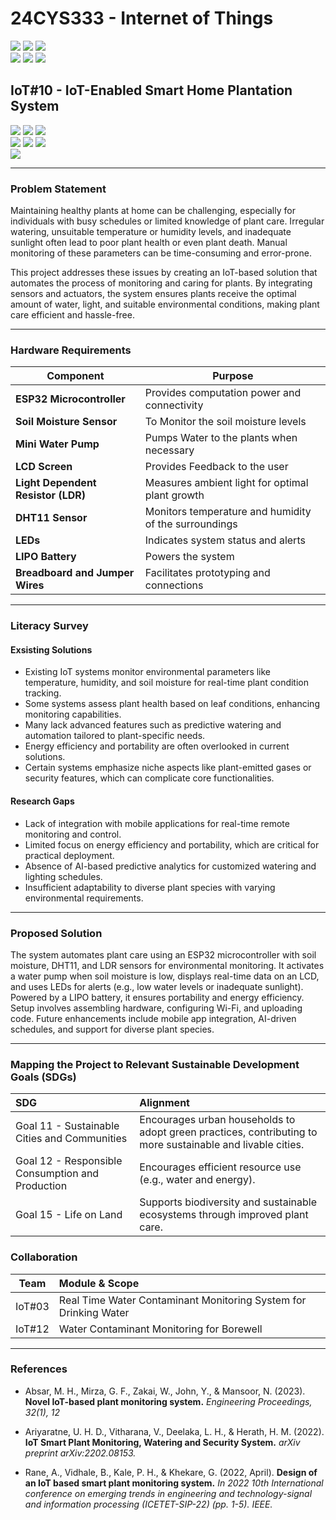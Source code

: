 # 24CYS333 - Internet of Things
![](https://img.shields.io/badge/Batch-22CYS-lightgreen) ![](https://img.shields.io/badge/UG-blue) ![](https://img.shields.io/badge/Subject-IoT-blue)
<br/>
![](https://img.shields.io/badge/Lecture-2-orange) ![](https://img.shields.io/badge/Practical-3-orange) ![](https://img.shields.io/badge/Credits-3-orange) <br/>

## IoT#10 -  IoT-Enabled Smart Home Plantation System

![](https://img.shields.io/badge/Member-B_Prem_Kumar-gold)  ![](https://img.shields.io/badge/Member-S_Mohana_Vamsi-gold)  ![](https://img.shields.io/badge/Member-Sree_Sharvesh_S_S-gold) <br/> 
![](https://img.shields.io/badge/SDG-11-darkgreen) ![](https://img.shields.io/badge/SDG-12-darkgreen) ![](https://img.shields.io/badge/SDG-15-darkgreen)<br/>
![](https://img.shields.io/badge/Reviewed-08th_Jan_2025-brown) 

---
### Problem Statement
Maintaining healthy plants at home can be challenging, especially for individuals with busy schedules or limited knowledge of plant care. Irregular watering, unsuitable temperature or humidity levels, and inadequate sunlight often lead to poor plant health or even plant death. Manual monitoring of these parameters can be time-consuming and error-prone.

This project addresses these issues by creating an IoT-based solution that automates the process of monitoring and caring for plants. By integrating sensors and actuators, the system ensures plants receive the optimal amount of water, light, and suitable environmental conditions, making plant care efficient and hassle-free.

---
### Hardware Requirements  
| Component                | Purpose                                            |
|--------------------------|----------------------------------------------------|
| **ESP32 Microcontroller** | Provides computation power and connectivity       |
| **Soil Moisture Sensor** | To Monitor the soil moisture levels                |
| **Mini Water Pump**      | Pumps Water to the plants when necessary           |
| **LCD Screen**           | Provides Feedback to the user                      |
| **Light Dependent Resistor (LDR)** | Measures ambient light for optimal plant growth |
| **DHT11 Sensor**         | Monitors temperature and humidity of the surroundings     |
| **LEDs**                 | Indicates system status and alerts                 |
| **LIPO Battery**         | Powers the system                                  |
| **Breadboard and Jumper Wires** | Facilitates prototyping and connections          |

---
### Literacy Survey

#### Exsisting Solutions
- Existing IoT systems monitor environmental parameters like temperature, humidity, and soil moisture for real-time plant condition tracking.
- Some systems assess plant health based on leaf conditions, enhancing monitoring capabilities.
- Many lack advanced features such as predictive watering and automation tailored to plant-specific needs.
- Energy efficiency and portability are often overlooked in current solutions.
- Certain systems emphasize niche aspects like plant-emitted gases or security features, which can complicate core functionalities.

#### Research Gaps
- Lack of integration with mobile applications for real-time remote monitoring and control.
- Limited focus on energy efficiency and portability, which are critical for practical deployment.
- Absence of AI-based predictive analytics for customized watering and lighting schedules.
- Insufficient adaptability to diverse plant species with varying environmental requirements.
---
### Proposed Solution

The system automates plant care using an ESP32 microcontroller with soil moisture, DHT11, and LDR sensors for environmental monitoring. It activates a water pump when soil moisture is low, displays real-time data on an LCD, and uses LEDs for alerts (e.g., low water levels or inadequate sunlight). Powered by a LIPO battery, it ensures portability and energy efficiency. Setup involves assembling hardware, configuring Wi-Fi, and uploading code. Future enhancements include mobile app integration, AI-driven schedules, and support for diverse plant species.  

---
### Mapping the Project to Relevant Sustainable Development Goals (SDGs) 
| SDG                                      | Alignment                                                                                                         |
|:-----------------------------------------|:------------------------------------------------------------------------------------------------------------------|
| Goal 11 - Sustainable Cities and Communities | Encourages urban households to adopt green practices, contributing to more sustainable and livable cities.    |
| Goal 12 - Responsible Consumption and Production     | Encourages efficient resource use (e.g., water and energy).                                           |
| Goal 15 - Life on Land                               | Supports biodiversity and sustainable ecosystems through improved plant care.                         |

### Collaboration 
| Team | Module & Scope |
|:----:|:---------------|
| IoT#03 | Real Time Water Contaminant Monitoring System for Drinking Water |
| IoT#12 | Water Contaminant Monitoring for Borewell |
---
### References

- Absar, M. H., Mirza, G. F., Zakai, W., John, Y., & Mansoor, N. (2023). **Novel IoT-based plant monitoring system.** _Engineering Proceedings, 32(1), 12_

- Ariyaratne, U. H. D., Vitharana, V., Deelaka, L. H., & Herath, H. M. (2022). **IoT Smart Plant Monitoring, Watering and Security System.** _arXiv preprint arXiv:2202.08153._

- Rane, A., Vidhale, B., Kale, P. H., & Khekare, G. (2022, April). **Design of an IoT based smart plant monitoring system.** _In 2022 10th International conference on emerging trends in engineering and technology-signal and information processing (ICETET-SIP-22) (pp. 1-5). IEEE._
